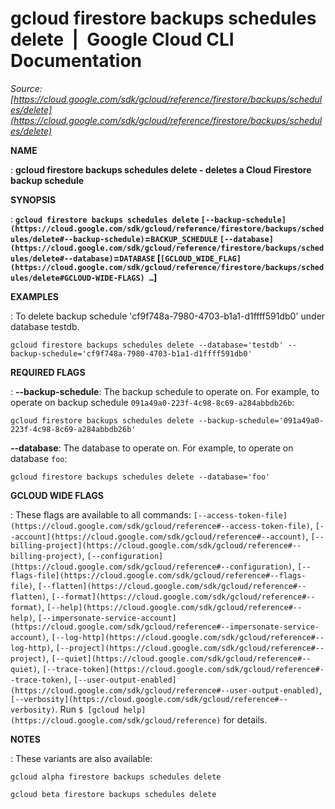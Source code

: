 # gcloud firestore backups schedules delete  |  Google Cloud CLI Documentation

*Source: [https://cloud.google.com/sdk/gcloud/reference/firestore/backups/schedules/delete](https://cloud.google.com/sdk/gcloud/reference/firestore/backups/schedules/delete)*

**NAME**

: **gcloud firestore backups schedules delete - deletes a Cloud Firestore backup schedule**

**SYNOPSIS**

: **`gcloud firestore backups schedules delete` `[--backup-schedule](https://cloud.google.com/sdk/gcloud/reference/firestore/backups/schedules/delete#--backup-schedule)`=`BACKUP_SCHEDULE` `[--database](https://cloud.google.com/sdk/gcloud/reference/firestore/backups/schedules/delete#--database)`=`DATABASE` [`[GCLOUD_WIDE_FLAG](https://cloud.google.com/sdk/gcloud/reference/firestore/backups/schedules/delete#GCLOUD-WIDE-FLAGS) …`]**

**EXAMPLES**

: To delete backup schedule 'cf9f748a-7980-4703-b1a1-d1ffff591db0' under database
testdb.

```
gcloud firestore backups schedules delete --database='testdb' --backup-schedule='cf9f748a-7980-4703-b1a1-d1ffff591db0'
```

**REQUIRED FLAGS**

: **--backup-schedule**:
The backup schedule to operate on.
For example, to operate on backup schedule
`091a49a0-223f-4c98-8c69-a284abbdb26b`:

```
gcloud firestore backups schedules delete --backup-schedule='091a49a0-223f-4c98-8c69-a284abbdb26b'
```

**--database**:
The database to operate on.
For example, to operate on database `foo`:

```
gcloud firestore backups schedules delete --database='foo'
```

**GCLOUD WIDE FLAGS**

: These flags are available to all commands: `[--access-token-file](https://cloud.google.com/sdk/gcloud/reference#--access-token-file)`,
`[--account](https://cloud.google.com/sdk/gcloud/reference#--account)`, `[--billing-project](https://cloud.google.com/sdk/gcloud/reference#--billing-project)`,
`[--configuration](https://cloud.google.com/sdk/gcloud/reference#--configuration)`,
`[--flags-file](https://cloud.google.com/sdk/gcloud/reference#--flags-file)`,
`[--flatten](https://cloud.google.com/sdk/gcloud/reference#--flatten)`, `[--format](https://cloud.google.com/sdk/gcloud/reference#--format)`, `[--help](https://cloud.google.com/sdk/gcloud/reference#--help)`, `[--impersonate-service-account](https://cloud.google.com/sdk/gcloud/reference#--impersonate-service-account)`,
`[--log-http](https://cloud.google.com/sdk/gcloud/reference#--log-http)`,
`[--project](https://cloud.google.com/sdk/gcloud/reference#--project)`, `[--quiet](https://cloud.google.com/sdk/gcloud/reference#--quiet)`, `[--trace-token](https://cloud.google.com/sdk/gcloud/reference#--trace-token)`, `[--user-output-enabled](https://cloud.google.com/sdk/gcloud/reference#--user-output-enabled)`,
`[--verbosity](https://cloud.google.com/sdk/gcloud/reference#--verbosity)`.
Run `$ [gcloud help](https://cloud.google.com/sdk/gcloud/reference)` for details.

**NOTES**

: These variants are also available:

```
gcloud alpha firestore backups schedules delete
```

```
gcloud beta firestore backups schedules delete
```